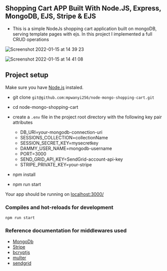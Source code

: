 ## Shopping Cart APP Built With Node.JS, Express, MongoDB, EJS, Stripe & EJS
- This is a simple NodeJs shopping cart application built on mongoDB, serving template pages with ejs. In this project I implemented a full CRUD operations

![Screenshot 2022-01-15 at 14 39 23](https://user-images.githubusercontent.com/20843520/149620462-3c903f53-0f11-4d90-a4a1-24d4192bfa45.png)

![Screenshot 2022-01-15 at 14 41 08](https://user-images.githubusercontent.com/20843520/149620501-4a9b70cb-a34d-4b5b-ad7d-48bd6d951d57.png)

## Project setup
Make sure you have [Node.js](https://nodejs.org/en/) instaled.

- git clone `git@github.com:mpwanyi256/node-mongo-shopping-cart.git`
- cd node-mongo-shopping-cart
- create a `.env` file in the project root directory with the following key pair attributes

    - DB_URI=your-mongodb-connection-uri
    - SESSIONS_COLLECTION=collectionName
    - SESSION_SECRET_KEY=mysecretkey
    - DAMMY_USER_NAME=mongodb-username
    - PORT=3000
    - SEND_GRID_API_KEY=SendGrid-account-api-key
    - STRIPE_PRIVATE_KEY=your-stripe

- npm install
- npm run start

Your app should be running on [localhost:3000/](http://localhost:8080/)

### Compiles and hot-reloads for development
```
npm run start
```

### Reference documentation for middlewares used
- [MongoDb](https://www.mongodb.com/)
- [Stripe](https://stripe.com/en-gb-us)
- [bcryptjs](https://www.npmjs.com/package/bcryptjs)
- [multer](https://www.npmjs.com/package/multer)
- [sendgrid](https://sendgrid.com/)
